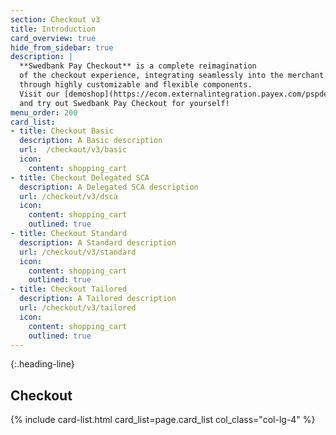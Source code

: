 ```yaml
---
section: Checkout v3
title: Introduction
card_overview: true
hide_from_sidebar: true
description: |
  **Swedbank Pay Checkout** is a complete reimagination
  of the checkout experience, integrating seamlessly into the merchant website
  through highly customizable and flexible components.
  Visit our [demoshop](https://ecom.externalintegration.payex.com/pspdemoshop)
  and try out Swedbank Pay Checkout for yourself!
menu_order: 200
card_list:
- title: Checkout Basic
  description: A Basic description
  url:  /checkout/v3/basic
  icon:
    content: shopping_cart
- title: Checkout Delegated SCA
  description: A Delegated SCA description
  url: /checkout/v3/dsca
  icon:
    content: shopping_cart
    outlined: true
- title: Checkout Standard
  description: A Standard description
  url: /checkout/v3/standard
  icon:
    content: shopping_cart
    outlined: true
- title: Checkout Tailored
  description: A Tailored description
  url: /checkout/v3/tailored
  icon:
    content: shopping_cart
    outlined: true
---
```


{:.heading-line}

## Checkout

{% include card-list.html card_list=page.card_list
    col_class="col-lg-4" %}
